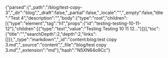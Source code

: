 {"parsed":{"_path":"/blog/test-copy-3","_dir":"blog","_draft":false,"_partial":false,"_locale":"","_empty":false,"title":"Test 4","description":"","body":{"type":"root","children":[{"type":"element","tag":"h1","props":{"id":"testing-testing-10-11-12"},"children":[{"type":"text","value":"Testing Testing 10 11 12..."}]}],"toc":{"title":"","searchDepth":2,"depth":2,"links":[]}},"_type":"markdown","_id":"content:blog:test copy 3.md","_source":"content","_file":"blog/test copy 3.md","_extension":"md"},"hash":"N5XN64o9Cc"}